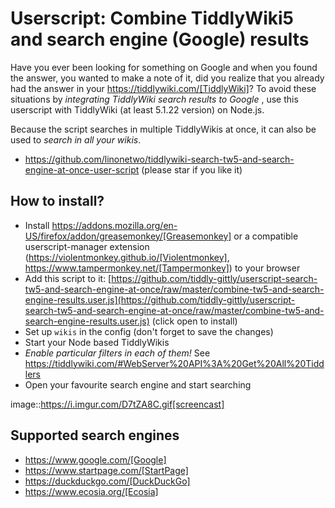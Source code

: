 # Userscript: Combine TiddlyWiki5 and search engine (Google) results

Have you ever been looking for something on Google and when you found the
answer, you wanted to make a note of it, did you realize that you already had
the answer in your https://tiddlywiki.com/[TiddlyWiki]? To avoid these
situations by *integrating TiddlyWiki search results to Google* , use this
userscript with TiddlyWiki (at least 5.1.22 version) on Node.js.

Because the script searches in multiple TiddlyWikis at once, it can also be
used to *search in all your wikis*.

* https://github.com/linonetwo/tiddlywiki-search-tw5-and-search-engine-at-once-user-script (please star if you like it)

## How to install?

* Install
  https://addons.mozilla.org/en-US/firefox/addon/greasemonkey/[Greasemonkey] or
  a compatible userscript-manager extension
  (https://violentmonkey.github.io/[Violentmonkey],
  https://www.tampermonkey.net/[Tampermonkey]) to your browser
* Add this script to it:
  [https://github.com/tiddly-gittly/userscript-search-tw5-and-search-engine-at-once/raw/master/combine-tw5-and-search-engine-results.user.js](https://github.com/tiddly-gittly/userscript-search-tw5-and-search-engine-at-once/raw/master/combine-tw5-and-search-engine-results.user.js) (click open to install)
* Set up `wikis` in the config (don't forget to save the changes)
* Start your Node based TiddlyWikis
* *Enable particular filters in each of them!* See
  https://tiddlywiki.com/#WebServer%20API%3A%20Get%20All%20Tiddlers
* Open your favourite search engine and start searching

image::https://i.imgur.com/D7tZA8C.gif[screencast]

## Supported search engines

* https://www.google.com/[Google]
* https://www.startpage.com/[StartPage]
* https://duckduckgo.com/[DuckDuckGo]
* https://www.ecosia.org/[Ecosia]
